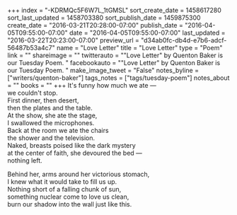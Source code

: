 +++
index = "-KDRMQc5F6W7L_1tGMSL"
sort_create_date = 1458617280
sort_last_updated = 1458703380
sort_publish_date = 1459875300
create_date = "2016-03-21T20:28:00-07:00"
publish_date = "2016-04-05T09:55:00-07:00"
date = "2016-04-05T09:55:00-07:00"
last_updated = "2016-03-22T20:23:00-07:00"
preview_url = "d34ab0fc-db4d-e7b6-adcf-56487b53a4c7"
name = "Love Letter"
title = "Love Letter"
type = "Poem"
link = ""
shareimage = ""
twitterauto = "\"Love Letter\" by Quenton Baker is our Tuesday Poem. "
facebookauto = "\"Love Letter\" by Quenton Baker is our Tuesday Poem. "
make_image_tweet = "False"
notes_byline = ["writers/quenton-baker"]
tags_notes = ["tags/tuesday-poem"]
notes_about = ""
books = ""
+++
It's funny how much we ate &mdash;<br>
we couldn't stop.<br>
First dinner, then desert,<br>
then the plates and the table.<br> 
At the show, she ate the stage,<br>
I swallowed the microphones.<br>
Back at the room we ate the chairs<br>
the shower and the television.<br>
Naked, breasts poised like the dark mystery<br>
at the center of faith, she devoured the bed &mdash;<br>
nothing left.

Behind her, arms around her victorious stomach,<br>
I knew what it would take to fill us up.<br>
Nothing short of a falling chunk of sun,<br>
something nuclear come to love us clean,<br>
burn our shadow into the wall just like this. 
